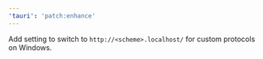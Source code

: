 ```yaml
---
'tauri': 'patch:enhance'
---
```


Add setting to switch to `http://<scheme>.localhost/` for custom protocols on Windows.
